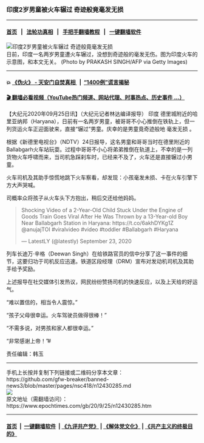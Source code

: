 ### 印度2岁男童被火车辗过 奇迹般竟毫发无损
------------------------

#### [首页](https://github.com/gfw-breaker/banned-news3/blob/master/README.md) &nbsp;&nbsp;|&nbsp;&nbsp; [法轮功真相](https://github.com/begood0513/basic/blob/master/README.md)  &nbsp;&nbsp;|&nbsp;&nbsp; [手把手翻墙教程](https://github.com/gfw-breaker/guides/wiki)  &nbsp;&nbsp;|&nbsp;&nbsp; [一键翻墙软件](https://github.com/gfw-breaker/nogfw/blob/master/README.md)  



<div><img alt="印度2岁男童被火车辗过 奇迹般竟毫发无损" class="attachment-djy_600_400 size-djy_600_400 wp-post-image" src="https://i.epochtimes.com/assets/uploads/2020/09/GettyImages-1220324429-600x400.jpg"/>
<div class="caption">
 日前，印度一名两岁男童遭火车辗过，没想到奇迹般的毫发无伤。图为印度火车的示意图，和本文无关。 (Photo by PRAKASH SINGH/AFP via Getty Images)
</div></div><hr/>

#### 💥 [《伪火》 - 天安门自焚真相 ](http://158.247.195.190:10000/videos/blog/weihuo.html)&nbsp; |&nbsp; [“1400例”谎言揭秘  ](http://158.247.195.190:10000/videos/blog/jiexi1400.html)

#### [ 🎬  翻墙必看视频（YouTube热门频道、网站代理、时事热点、历史事件 ...）](https://github.com/gfw-breaker/links/blob/master/banned.md)

<div><p>
 【大纪元2020年09月25日讯】（大纪元记者林达编译报导）
 <ok href="https://www.epochtimes.com/gb/tag/%E5%8D%B0%E5%BA%A6.html">
  印度
 </ok>
 德里城附近的哈里亚纳邦（Haryana），日前有一名两岁男童，被哥哥不小心推倒在铁轨上，但一列货运火车正迎面驶来，直接“辗过”男童。庆幸的是男童竟奇迹般地
 <ok href="https://www.epochtimes.com/gb/tag/%E6%AF%AB%E5%8F%91%E6%97%A0%E6%8D%9F.html">
  毫发无损
 </ok>
 。
</p>
<p>
 根据《新德里电视台》（NDTV）24日报导，这名男童和哥哥当时在德里附近的Ballabgarh火车站玩耍。过程中哥哥不小心将弟弟推倒在轨道上，不幸的是一列货物火车呼啸而来，当司机急踩刹车时，已经来不及了，火车还是直接辗过小男童。
</p>
<p>
 火车司机及其助手惊慌地跳下火车察看，却发现：小孩毫发未损、卡在火车引擎下方大声哭喊。
</p>
<p>
 司概率众将孩子从火车头下方抱出，稍后交还给他妈妈。
</p>
<blockquote class="twitter-tweet">
 <p dir="ltr" lang="en">
  Shocking Video of a 2-Year-Old Child Stuck Under the Engine of Goods Train Goes Viral After He Was Thrown by a 13-Year-old Boy Near Ballabgarh Station in Haryana:
  <ok href="https://t.co/6akhDYKg1Z">
   https://t.co/6akhDYKg1Z
  </ok>
  <ok href="https://twitter.com/anujajTOI?ref_src=twsrc%5Etfw">
   @anujajTOI
  </ok>
  <ok href="https://twitter.com/hashtag/viralvideo?src=hash&amp;ref_src=twsrc%5Etfw">
   #viralvideo
  </ok>
  <ok href="https://twitter.com/hashtag/video?src=hash&amp;ref_src=twsrc%5Etfw">
   #video
  </ok>
  <ok href="https://twitter.com/hashtag/toddler?src=hash&amp;ref_src=twsrc%5Etfw">
   #toddler
  </ok>
  <ok href="https://twitter.com/hashtag/Ballabgarh?src=hash&amp;ref_src=twsrc%5Etfw">
   #Ballabgarh
  </ok>
  <ok href="https://twitter.com/hashtag/Haryana?src=hash&amp;ref_src=twsrc%5Etfw">
   #Haryana
  </ok>
 </p>
 <p>
  — LatestLY (@latestly)
  <ok href="https://twitter.com/latestly/status/1308668744898674688?ref_src=twsrc%5Etfw">
   September 23, 2020
  </ok>
 </p>
</blockquote>
<p>
</p>
<p>
 列车长迪万·辛格（Deewan Singh）在给铁路官员的信中分享了这一事件的细节，这要归功于司机反应迅速。铁道区段经理（DRM）宣布对发动机司机及其助手给予奖励。
</p>
<p>
</p>
<p>
 上述报导在社交媒体引发热议，网民纷纷赞扬司机的快速反应，以及上天给的好运气。
</p>
<p>
 “难以置信的，相当令人震惊。”
</p>
<p>
 “孩子父母很幸运。火车驾驶员做得很棒！”
</p>
<p>
 “不需多说，对男孩和家人都很幸运。”
</p>
<p>
 “非常感谢上帝！”#
</p>
<p>
 责任编辑：韩玉
</p>
</div>
<hr/>
手机上长按并复制下列链接或二维码分享本文章：<br/>
https://github.com/gfw-breaker/banned-news3/blob/master/pages/nsc418/n12430285.md <br/>
<a href='https://github.com/gfw-breaker/banned-news3/blob/master/pages/nsc418/n12430285.md'><img src='https://github.com/gfw-breaker/banned-news3/blob/master/pages/nsc418/n12430285.md.png'/></a> <br/>
原文地址（需翻墙访问）：https://www.epochtimes.com/gb/20/9/25/n12430285.htm


------------------------
#### [首页](https://github.com/gfw-breaker/banned-news3/blob/master/README.md) &nbsp;|&nbsp; [一键翻墙软件](https://github.com/gfw-breaker/nogfw/blob/master/README.md) &nbsp;| [《九评共产党》](https://github.com/gfw-breaker/9ping.md/blob/master/README.md#九评之一评共产党是什么) | [《解体党文化》](https://github.com/gfw-breaker/jtdwh.md/blob/master/README.md) | [《共产主义的终极目的》](https://github.com/gfw-breaker/gczydzjmd.md/blob/master/README.md)


<img src='http://gfw-breaker.win/banned-news3/pages/nsc418/n12430285.md' width='0px' height='0px'/>